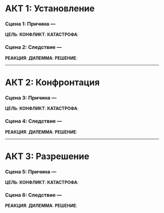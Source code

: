 # АКТ 1: Установление
### Сцена 1: Причина — 
**ЦЕЛЬ**:
**КОНФЛИКТ**:
**КАТАСТРОФА**:

### Сцена 2: Следствие — 
**РЕАКЦИЯ**:
**ДИЛЕММА**:
**РЕШЕНИЕ**:


___
# АКТ 2: Конфронтация
### Сцена 3: Причина — 
**ЦЕЛЬ**:
**КОНФЛИКТ**:
**КАТАСТРОФА**:

### Сцена 4: Следствие — 
**РЕАКЦИЯ**:
**ДИЛЕММА**:
**РЕШЕНИЕ**:

___
# АКТ 3: Разрешение
### Сцена 5: Причина —
**ЦЕЛЬ**:
**КОНФЛИКТ**:
**КАТАСТРОФА**:

### Сцена 6: Следствие — 
**РЕАКЦИЯ**:
**ДИЛЕММА**:
**РЕШЕНИЕ**:
